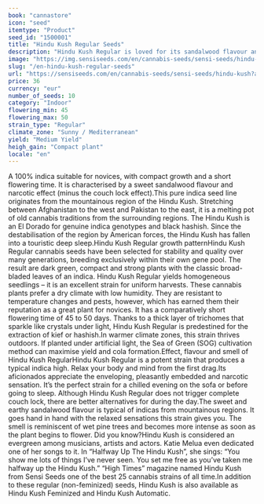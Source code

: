 ```yaml
---
book: "cannastore"
icon: "seed"
itemtype: "Product"
seed_id: "1500001"
title: "Hindu Kush Regular Seeds"
description: "Hindu Kush Regular is loved for its sandalwood flavour and its comforting, narcotic effect. Compact, fast-flowering and resinous plants."
image: "https://img.sensiseeds.com/en/cannabis-seeds/sensi-seeds/hindu-kush-image.png"
slug: "/en-hindu-kush-regular-seeds"
url: "https://sensiseeds.com/en/cannabis-seeds/sensi-seeds/hindu-kush?a_aid=cannastore"
price: 36
currency: "eur"
number_of_seeds: 10
category: "Indoor"
flowering_min: 45
flowering_max: 50
strain_type: "Regular"
climate_zone: "Sunny / Mediterranean"
yield: "Medium Yield"
heigh_gain: "Compact plant"
locale: "en"
---
```

A 100% indica suitable for novices, with compact growth and a short flowering time. It is characterised by a sweet sandalwood flavour and narcotic effect (minus the couch lock effect).This pure indica seed line originates from the mountainous region of the Hindu Kush. Stretching between Afghanistan to the west and Pakistan to the east, it is a melting pot of old cannabis traditions from the surrounding regions. The Hindu Kush is an El Dorado for genuine indica genotypes and black hashish. Since the destabilisation of the region by American forces, the Hindu Kush has fallen into a touristic deep sleep.Hindu Kush Regular growth patternHindu Kush Regular cannabis seeds have been selected for stability and quality over many generations, breeding exclusively within their own gene pool. The result are dark green, compact and strong plants with the classic broad-bladed leaves of an indica. Hindu Kush Regular yields homogeneous seedlings – it is an excellent strain for uniform harvests. These cannabis plants prefer a dry climate with low humidity. They are resistant to temperature changes and pests, however, which has earned them their reputation as a great plant for novices. It has a comparatively short flowering time of 45 to 50 days. Thanks to a thick layer of trichomes that sparkle like crystals under light, Hindu Kush Regular is predestined for the extraction of kief or hashish.In warmer climate zones, this strain thrives outdoors. If planted under artificial light, the Sea of Green (SOG) cultivation method can maximise yield and cola formation.Effect, flavour and smell of Hindu Kush RegularHindu Kush Regular is a potent strain that produces a typical indica high. Relax your body and mind from the first drag.Its aficionados appreciate the enveloping, pleasantly embedded and narcotic sensation. It’s the perfect strain for a chilled evening on the sofa or before going to sleep. Although Hindu Kush Regular does not trigger complete couch lock, there are better alternatives for during the day.The sweet and earthy sandalwood flavour is typical of indicas from mountainous regions. It goes hand in hand with the relaxed sensations this strain gives you. The smell is reminiscent of wet pine trees and becomes more intense as soon as the plant begins to flower. Did you know?Hindu Kush is considered an evergreen among musicians, artists and actors. Katie Melua even dedicated one of her songs to it. In “Halfway Up The Hindu Kush”, she sings: “You show me lots of things I’ve never seen. You set me free as you’ve taken me halfway up the Hindu Kush.” “High Times” magazine named Hindu Kush from Sensi Seeds one of the best 25 cannabis strains of all time.In addition to these regular (non-feminized) seeds, Hindu Kush is also available as Hindu Kush Feminized and Hindu Kush Automatic.
